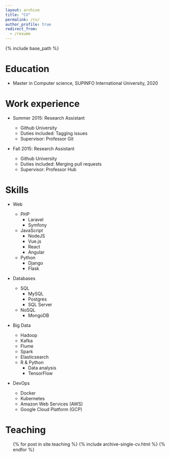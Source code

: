 ```yaml
---
layout: archive
title: "CV"
permalink: /cv/
author_profile: true
redirect_from:
  - /resume
---
```


{% include base_path %}

Education
======
* Master in Computer science, SUPINFO International University, 2020

Work experience
======
* Summer 2015: Research Assistant
  * Github University
  * Duties included: Tagging issues
  * Supervisor: Professor Git

* Fall 2015: Research Assistant
  * Github University
  * Duties included: Merging pull requests
  * Supervisor: Professor Hub
  
Skills
======
* Web
  * PHP
    * Laravel
    * Symfony
  * JavaScript
    * NodeJS
    * Vue.js
    * React
    * Angular
  * Python
    * Django
    * Flask

* Databases
  * SQL
    * MySQL
    * Postgres
    * SQL Server
  * NoSQL
    * MongoDB

* Big Data
  * Hadoop
  * Kafka
  * Flume
  * Spark
  * Elasticsearch
  * R & Python
    * Data analysis
    * TensorFlow

* DevOps
  * Docker
  * Kubernetes
  * Amazon Web Services (AWS)
  * Google Cloud Platform (GCP)


Teaching
======
  <ul>{% for post in site.teaching %}
    {% include archive-single-cv.html %}
  {% endfor %}</ul>
